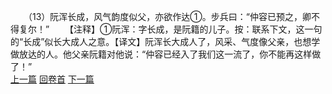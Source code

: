 　　（13）阮浑长成，风气韵度似父，亦欲作达①。步兵曰：“仲容已预之，卿不得复尔！”
　　【注释】①阮浑：字长成，是阮籍的儿子。按：联系下文，这一句的“长成”似长大成人之意。【译文】阮浑长大成人了，风采、气度像父亲，也想学做放达的人。他父亲阮籍对他说：“仲容已经入了我们这一流了，你不能再这样做了！”
<br>[上一篇](23_12) [回卷首](23_00) [下一篇](23_14)
